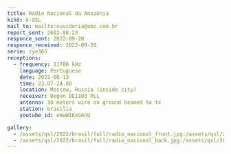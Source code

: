 ```yaml
---
title: Rádio Nacional da Amazônia
kind: e-QSL
mail_to: mailto:ouvidoria@ebc.com.br
report_sent: 2022-08-23
responce_sent: 2022-09-20
responce_received: 2022-09-20
serie: zye365
receptions:
  - frequency: 11780 kHz
    language: Portuguese
    date: 2022-08-13
    time: 23.07-24.00
    location: Moscow, Russia (inside city)
    receiver: Degen DE1103 PLL
    antenna: 30 meters wire on ground beamed to tx
    station: brasilia
    youtube_id: eWwW1KxG6nU

gallery:
  - /assets/qsl/2022/brasil/full/radio_nacional_front.jpg:/assets/qsl/2022/brasil/small/radio_nacional_front.jpg
  - /assets/qsl/2022/brasil/full/radio_nacional_back.jpg:/assets/qsl/2022/brasil/small/radio_nacional_back.jpg
---
```

